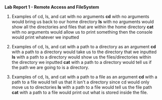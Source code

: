 **Lab Report 1 - Remote Access and FileSystem**

1. Examples of cd, ls, and cat with no arguments
   **cd** with no arguments would bring us back to our home directory
   **ls** with no arguments would show all the directories and files that are within the home directory
   **cat** with no arguments would allow us to print something then the console would print whatever we inputted

2. Examples of cd, ls, and cat with a path to a directory as an argument
   **cd** with a path to a directory would take us to the directory that we inputted
   **ls** with a path to a directory would show us the files/directories within the directory we inputted
   **cat** with a path to a directory would tell us if the path we are going to is a directory.

3. Examples of cd, ls, and cat with a path to a file as an argument
   **cd** with a path to a file would tell us that it isn't a directory since cd would only move us to directories
   **ls** with a path to a file would tell us the file path
   **cat** with a path to a file would print out what is stored inside the file.

